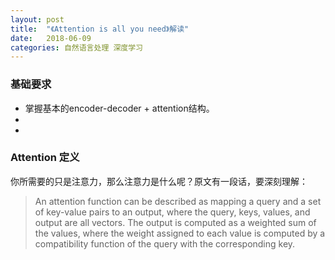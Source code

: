```yaml
---
layout: post
title:  "《Attention is all you need》解读"
date:   2018-06-09
categories: 自然语言处理 深度学习
---
```


### 基础要求

- 掌握基本的encoder-decoder + attention结构。
- 
- 

### Attention 定义
你所需要的只是注意力，那么注意力是什么呢？原文有一段话，要深刻理解：
>An attention function can be described as mapping a query and a set of key-value pairs to an output, where the query, keys, values, and output are all vectors. The output is computed as a weighted sum of the values, where the weight assigned to each value is computed by a compatibility function of the query with the corresponding key.



